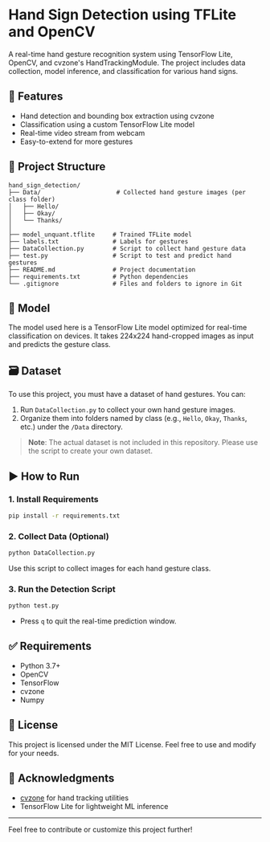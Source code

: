 # Hand Sign Detection using TFLite and OpenCV

A real-time hand gesture recognition system using TensorFlow Lite, OpenCV, and cvzone's HandTrackingModule. The project includes data collection, model inference, and classification for various hand signs.

## 🔧 Features
- Hand detection and bounding box extraction using cvzone
- Classification using a custom TensorFlow Lite model
- Real-time video stream from webcam
- Easy-to-extend for more gestures

## 📁 Project Structure
```
hand_sign_detection/
├── Data/                     # Collected hand gesture images (per class folder)
│   ├── Hello/
│   ├── Okay/
│   └── Thanks/
│
├── model_unquant.tflite     # Trained TFLite model
├── labels.txt               # Labels for gestures
├── DataCollection.py        # Script to collect hand gesture data
├── test.py                  # Script to test and predict hand gestures
├── README.md                # Project documentation
├── requirements.txt         # Python dependencies
└── .gitignore               # Files and folders to ignore in Git
```

## 🧠 Model
The model used here is a TensorFlow Lite model optimized for real-time classification on devices. It takes 224x224 hand-cropped images as input and predicts the gesture class.

## 🗃️ Dataset
To use this project, you must have a dataset of hand gestures. You can:
1. Run `DataCollection.py` to collect your own hand gesture images.
2. Organize them into folders named by class (e.g., `Hello`, `Okay`, `Thanks`, etc.) under the `/Data` directory.

> **Note**: The actual dataset is not included in this repository. Please use the script to create your own dataset.

## ▶️ How to Run
### 1. Install Requirements
```bash
pip install -r requirements.txt
```

### 2. Collect Data (Optional)
```bash
python DataCollection.py
```
Use this script to collect images for each hand gesture class.

### 3. Run the Detection Script
```bash
python test.py
```

- Press `q` to quit the real-time prediction window.

## ✅ Requirements
- Python 3.7+
- OpenCV
- TensorFlow
- cvzone
- Numpy

## 🧾 License
This project is licensed under the MIT License. Feel free to use and modify for your needs.

## 🙌 Acknowledgments
- [cvzone](https://github.com/cvzone/cvzone) for hand tracking utilities
- TensorFlow Lite for lightweight ML inference

---
Feel free to contribute or customize this project further!

